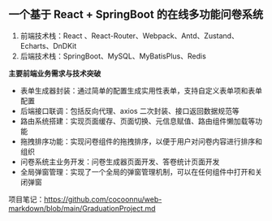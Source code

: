 ## 一个基于 React + SpringBoot 的在线多功能问卷系统

1. 前端技术栈：React 、React-Router、Webpack、Antd、Zustand、Echarts、DnDKit
2. 后端技术栈：SpringBoot、MySQL、MyBatisPlus、Redis

**主要前端业务需求与技术突破**

- 表单生成器封装：通过简单的配置生成实用性表单，支持自定义表单项和表单配置
- 后端接口联调：包括反向代理、axios 二次封装、接口返回数据规范等
- 路由系统搭建：实现页面缓存、页面切换、元信息赋值、路由组件懒加载等功能
- 拖拽排序功能：实现问卷组件的拖拽排序，以便于用户对问卷内容进行排序和组织
- 问卷系统主业务开发：问卷生成器页面开发、答卷统计页面开发
- 全局弹窗管理：实现了一个全局的弹窗管理机制，可以在任何组件中打开和关闭弹窗

项目笔记：https://github.com/cocoonnu/web-markdown/blob/main/GraduationProject.md
